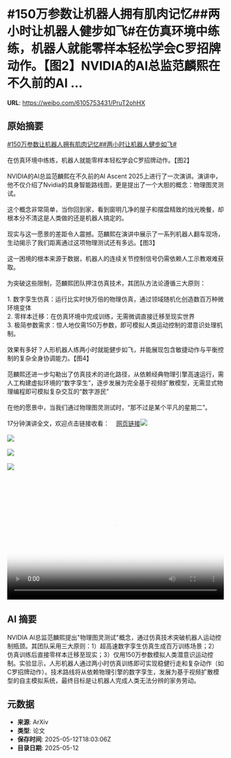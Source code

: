 # #150万参数让机器人拥有肌肉记忆##两小时让机器人健步如飞#在仿真环境中练练，机器人就能零样本轻松学会C罗招牌动作。【图2】NVIDIA的AI总监范麟熙在不久前的AI ...

**URL**: https://weibo.com/6105753431/PruT2ohHX

## 原始摘要

<a href="https://m.weibo.cn/search?containerid=231522type%3D1%26t%3D10%26q%3D%23150%E4%B8%87%E5%8F%82%E6%95%B0%E8%AE%A9%E6%9C%BA%E5%99%A8%E4%BA%BA%E6%8B%A5%E6%9C%89%E8%82%8C%E8%82%89%E8%AE%B0%E5%BF%86%23&amp;extparam=%23150%E4%B8%87%E5%8F%82%E6%95%B0%E8%AE%A9%E6%9C%BA%E5%99%A8%E4%BA%BA%E6%8B%A5%E6%9C%89%E8%82%8C%E8%82%89%E8%AE%B0%E5%BF%86%23" data-hide=""><span class="surl-text">#150万参数让机器人拥有肌肉记忆#</span></a><a href="https://m.weibo.cn/search?containerid=231522type%3D1%26t%3D10%26q%3D%23%E4%B8%A4%E5%B0%8F%E6%97%B6%E8%AE%A9%E6%9C%BA%E5%99%A8%E4%BA%BA%E5%81%A5%E6%AD%A5%E5%A6%82%E9%A3%9E%23&amp;extparam=%23%E4%B8%A4%E5%B0%8F%E6%97%B6%E8%AE%A9%E6%9C%BA%E5%99%A8%E4%BA%BA%E5%81%A5%E6%AD%A5%E5%A6%82%E9%A3%9E%23" data-hide=""><span class="surl-text">#两小时让机器人健步如飞#</span></a><br><br>在仿真环境中练练，机器人就能零样本轻松学会C罗招牌动作。【图2】<br><br>NVIDIA的AI总监范麟熙在不久前的AI Ascent 2025上进行了一次演讲。演讲中，他不仅介绍了Nvidia的具身智能路线图，更是提出了一个大胆的概念：物理图灵测试。<br><br>这个概念非常简单，当你回到家，看到窗明几净的屋子和摆盘精致的烛光晚餐，却根本分不清这是人类做的还是机器人搞定的。<br><br>现实与这一愿景的差距令人震撼。范麟熙在演讲中展示了一系列机器人翻车现场，生动揭示了我们距离通过这项物理测试还有多远。【图3】<br><br>这一困境的根本来源于数据，机器人的连续关节控制信号仍需依赖人工示教艰难获取。<br><br>为突破这些限制，范麟熙团队押注仿真技术，其团队方法论遵循三大原则：<br><br>1. 数字孪生仿真：运行比实时快万倍的物理仿真，通过领域随机化创造数百万种微环境变体<br>2. 零样本迁移：在仿真环境中完成训练，无需微调直接迁移至现实世界<br>3. 极简参数需求：惊人地仅需150万参数，即可模拟人类运动控制的潜意识处理机制。<br><br>效果有多好？人形机器人练两小时就能健步如飞，并能展现包含敏捷动作与平衡控制的复杂全身协调能力。【图4】<br><br>范麟熙还进一步勾勒出了仿真技术的进化路径，从依赖经典物理引擎高速运行，需人工构建虚拟环境的“数字孪生”，逐步发展为完全基于视频扩散模型，无需显式物理编程即可模拟复杂交互的“数字游民”<br><br>在他的愿景中，当我们通过物理图灵测试时，“那不过是某个平凡的星期二”。<br><br>17分钟演讲全文，欢迎点击链接收看：<a href="https://weibo.cn/sinaurl?u=https%3A%2F%2Fwww.youtube.com%2Fwatch%3Fv%3D_2NijXqBESI" data-hide=""><span class="url-icon"><img style="width: 1rem;height: 1rem" src="https://h5.sinaimg.cn/upload/2015/09/25/3/timeline_card_small_web_default.png" referrerpolicy="no-referrer"></span><span class="surl-text">网页链接</span></a><img style="" src="https://tvax3.sinaimg.cn/large/006Fd7o3ly1i1cuoyz7puj30zk0k0myy.jpg" referrerpolicy="no-referrer"><br><br><img style="" src="https://tvax4.sinaimg.cn/large/006Fd7o3gy1i1cul5q3yjg30bu06okjm.gif" referrerpolicy="no-referrer"><br><br><img style="" src="https://tvax3.sinaimg.cn/large/006Fd7o3gy1i1cumd39f4g30bu06onpp.gif" referrerpolicy="no-referrer"><br><br><img style="" src="https://tvax3.sinaimg.cn/large/006Fd7o3gy1i1culst7zwg30bu06ou0z.gif" referrerpolicy="no-referrer"><br><br><br clear="both"><div style="clear: both"></div><video controls="controls" poster="https://tvax2.sinaimg.cn/orj480/006Fd7o3ly1i1cuozfzdej30zk0k0myy.jpg" style="width: 100%"><source src="https://f.video.weibocdn.com/o0/jeMKu1vBlx08obL6Lgoo01041200Ooyj0E010.mp4?label=mp4_720p&amp;template=1280x720.25.0&amp;ori=0&amp;ps=1CwnkDw1GXwCQx&amp;Expires=1747076457&amp;ssig=exy89LN%2Bzg&amp;KID=unistore,video"><source src="https://f.video.weibocdn.com/o0/WerXiKhTlx08obL5UwnS01041200qnbn0E010.mp4?label=mp4_hd&amp;template=852x480.25.0&amp;ori=0&amp;ps=1CwnkDw1GXwCQx&amp;Expires=1747076457&amp;ssig=KosUf9gdSh&amp;KID=unistore,video"><source src="https://f.video.weibocdn.com/o0/dxhQYhqGlx08obL5B34Y01041200hnW80E010.mp4?label=mp4_ld&amp;template=640x360.25.0&amp;ori=0&amp;ps=1CwnkDw1GXwCQx&amp;Expires=1747076457&amp;ssig=ylY01IIaB5&amp;KID=unistore,video"><p>视频无法显示，请前往<a href="https://video.weibo.com/show?fid=1034%3A5165534715772936" target="_blank" rel="noopener noreferrer">微博视频</a>观看。</p></video>

## AI 摘要

NVIDIA AI总监范麟熙提出"物理图灵测试"概念，通过仿真技术突破机器人运动控制瓶颈。其团队采用三大原则：1）超高速数字孪生仿真生成百万训练场景；2）仿真训练后直接零样本迁移至现实；3）仅用150万参数模拟人类潜意识运动控制。实验显示，人形机器人通过两小时仿真训练即可实现稳健行走和复杂动作（如C罗招牌动作）。技术路线将从依赖物理引擎的数字孪生，发展为基于视频扩散模型的自主模拟系统，最终目标是让机器人完成人类无法分辨的家务劳动。

## 元数据

- **来源**: ArXiv
- **类型**: 论文
- **保存时间**: 2025-05-12T18:03:06Z
- **目录日期**: 2025-05-12
